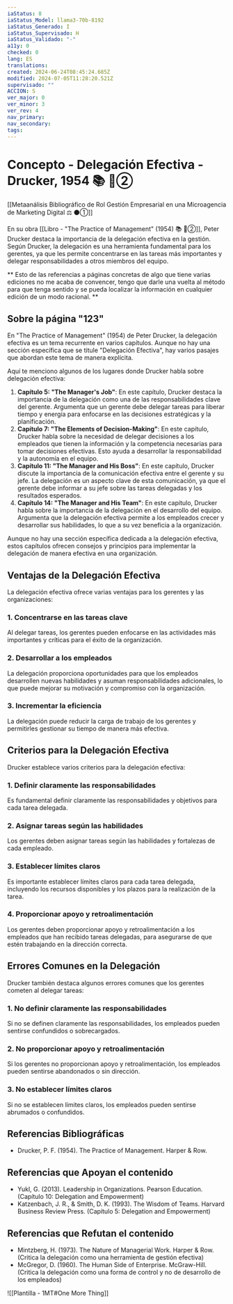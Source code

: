 ```yaml
---
iaStatus: 8
iaStatus_Model: llama3-70b-8192
iaStatus_Generado: I
iaStatus_Supervisado: H
iaStatus_Validado: "-"
a11y: 0
checked: 0
lang: ES
translations: 
created: 2024-06-24T08:45:24.685Z
modified: 2024-07-05T11:28:20.521Z
supervisado: ""
ACCION: S
ver_major: 0
ver_minor: 3
ver_rev: 4
nav_primary: 
nav_secondary: 
tags:
---
```

# Concepto - Delegación Efectiva - Drucker, 1954 📚 🔴②

[[Metaanálisis Bibliográfico de Rol Gestión Empresarial en una Microagencia de Marketing Digital ⚖️ ⚫①]]

En su obra [[Libro - "The Practice of Management" (1954) 📚 🔴②]], Peter Drucker destaca la importancia de la delegación efectiva en la gestión. Según Drucker, la delegación es una herramienta fundamental para los gerentes, ya que les permite concentrarse en las tareas más importantes y delegar responsabilidades a otros miembros del equipo.

** Esto de las referencias a páginas concretas de algo que tiene varias ediciones no me acaba de convencer, tengo que darle una vuelta al método para que tenga sentido y se pueda localizar la información en cualquier edición de un modo racional. **
## Sobre la página "123"

En "The Practice of Management" (1954) de Peter Drucker, la delegación efectiva es un tema recurrente en varios capítulos. Aunque no hay una sección específica que se titule "Delegación Efectiva", hay varios pasajes que abordan este tema de manera explícita.

Aquí te menciono algunos de los lugares donde Drucker habla sobre delegación efectiva:

1. **Capítulo 5: "The Manager's Job"**: En este capítulo, Drucker destaca la importancia de la delegación como una de las responsabilidades clave del gerente. Argumenta que un gerente debe delegar tareas para liberar tiempo y energía para enfocarse en las decisiones estratégicas y la planificación.
2. **Capítulo 7: "The Elements of Decision-Making"**: En este capítulo, Drucker habla sobre la necesidad de delegar decisiones a los empleados que tienen la información y la competencia necesarias para tomar decisiones efectivas. Esto ayuda a desarrollar la responsabilidad y la autonomía en el equipo.
3. **Capítulo 11: "The Manager and His Boss"**: En este capítulo, Drucker discute la importancia de la comunicación efectiva entre el gerente y su jefe. La delegación es un aspecto clave de esta comunicación, ya que el gerente debe informar a su jefe sobre las tareas delegadas y los resultados esperados.
4. **Capítulo 14: "The Manager and His Team"**: En este capítulo, Drucker habla sobre la importancia de la delegación en el desarrollo del equipo. Argumenta que la delegación efectiva permite a los empleados crecer y desarrollar sus habilidades, lo que a su vez beneficia a la organización.

Aunque no hay una sección específica dedicada a la delegación efectiva, estos capítulos ofrecen consejos y principios para implementar la delegación de manera efectiva en una organización.

## Ventajas de la Delegación Efectiva

La delegación efectiva ofrece varias ventajas para los gerentes y las organizaciones:

### 1. Concentrarse en las tareas clave

Al delegar tareas, los gerentes pueden enfocarse en las actividades más importantes y críticas para el éxito de la organización.

### 2. Desarrollar a los empleados

La delegación proporciona oportunidades para que los empleados desarrollen nuevas habilidades y asuman responsabilidades adicionales, lo que puede mejorar su motivación y compromiso con la organización.

### 3. Incrementar la eficiencia

La delegación puede reducir la carga de trabajo de los gerentes y permitirles gestionar su tiempo de manera más efectiva.

## Criterios para la Delegación Efectiva

Drucker establece varios criterios para la delegación efectiva:

### 1. Definir claramente las responsabilidades

Es fundamental definir claramente las responsabilidades y objetivos para cada tarea delegada.

### 2. Asignar tareas según las habilidades

Los gerentes deben asignar tareas según las habilidades y fortalezas de cada empleado.

### 3. Establecer límites claros

Es importante establecer límites claros para cada tarea delegada, incluyendo los recursos disponibles y los plazos para la realización de la tarea.

### 4. Proporcionar apoyo y retroalimentación

Los gerentes deben proporcionar apoyo y retroalimentación a los empleados que han recibido tareas delegadas, para asegurarse de que estén trabajando en la dirección correcta.

## Errores Comunes en la Delegación

Drucker también destaca algunos errores comunes que los gerentes cometen al delegar tareas:

### 1. No definir claramente las responsabilidades

Si no se definen claramente las responsabilidades, los empleados pueden sentirse confundidos o sobrecargados.

### 2. No proporcionar apoyo y retroalimentación

Si los gerentes no proporcionan apoyo y retroalimentación, los empleados pueden sentirse abandonados o sin dirección.

### 3. No establecer límites claros

Si no se establecen límites claros, los empleados pueden sentirse abrumados o confundidos.

## Referencias Bibliográficas

* Drucker, P. F. (1954). The Practice of Management. Harper & Row.

## Referencias que Apoyan el contenido

* Yukl, G. (2013). Leadership in Organizations. Pearson Education. (Capítulo 10: Delegation and Empowerment)
* Katzenbach, J. R., & Smith, D. K. (1993). The Wisdom of Teams. Harvard Business Review Press. (Capítulo 5: Delegation and Empowerment)

## Referencias que Refutan el contenido

* Mintzberg, H. (1973). The Nature of Managerial Work. Harper & Row. (Critica la delegación como una herramienta de gestión efectiva)
* McGregor, D. (1960). The Human Side of Enterprise. McGraw-Hill. (Critica la delegación como una forma de control y no de desarrollo de los empleados)

![[Plantilla - 1MT#One More Thing]]
